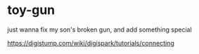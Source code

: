 # toy-gun
just wanna fix my son's broken gun, and add something special


https://digistump.com/wiki/digispark/tutorials/connecting
